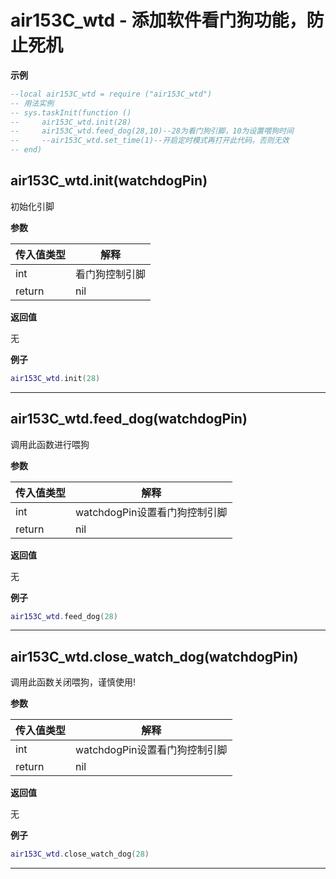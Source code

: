# air153C_wtd - 添加软件看门狗功能，防止死机

**示例**

```lua
--local air153C_wtd = require ("air153C_wtd")
-- 用法实例
-- sys.taskInit(function ()
--     air153C_wtd.init(28)
--     air153C_wtd.feed_dog(28,10)--28为看门狗引脚，10为设置喂狗时间
--     --air153C_wtd.set_time(1)--开启定时模式再打开此代码，否则无效
-- end)

```

## air153C_wtd.init(watchdogPin)

初始化引脚

**参数**

|传入值类型|解释|
|-|-|
|int|看门狗控制引脚|
|return|nil|

**返回值**

无

**例子**

```lua
air153C_wtd.init(28)

```

---

## air153C_wtd.feed_dog(watchdogPin)

调用此函数进行喂狗

**参数**

|传入值类型|解释|
|-|-|
|int|watchdogPin设置看门狗控制引脚|
|return|nil|

**返回值**

无

**例子**

```lua
air153C_wtd.feed_dog(28)

```

---

## air153C_wtd.close_watch_dog(watchdogPin)

调用此函数关闭喂狗，谨慎使用!

**参数**

|传入值类型|解释|
|-|-|
|int|watchdogPin设置看门狗控制引脚|
|return|nil|

**返回值**

无

**例子**

```lua
air153C_wtd.close_watch_dog(28)

```

---

